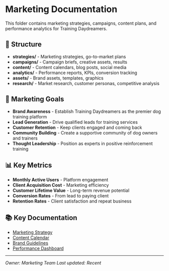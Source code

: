 # Marketing Documentation

This folder contains marketing strategies, campaigns, content plans, and performance analytics for Training Daydreamers.

## 📁 Structure

- **strategies/** - Marketing strategies, go-to-market plans
- **campaigns/** - Campaign briefs, creative assets, results
- **content/** - Content calendars, blog posts, social media
- **analytics/** - Performance reports, KPIs, conversion tracking
- **assets/** - Brand assets, templates, graphics
- **research/** - Market research, customer personas, competitive analysis

## 🎯 Marketing Goals

- **Brand Awareness** - Establish Training Daydreamers as the premier dog training platform
- **Lead Generation** - Drive qualified leads for training services
- **Customer Retention** - Keep clients engaged and coming back
- **Community Building** - Create a supportive community of dog owners and trainers
- **Thought Leadership** - Position as experts in positive reinforcement training

## 📊 Key Metrics

- **Monthly Active Users** - Platform engagement
- **Client Acquisition Cost** - Marketing efficiency
- **Customer Lifetime Value** - Long-term revenue potential
- **Conversion Rates** - From lead to paying client
- **Retention Rates** - Client satisfaction and repeat business

## 📚 Key Documentation

- [Marketing Strategy](./strategies/2024-marketing-plan.md)
- [Content Calendar](./content/quarterly-content-plan.md)
- [Brand Guidelines](./assets/brand-guidelines.md)
- [Performance Dashboard](./analytics/monthly-report.md)

---

*Owner: Marketing Team*
*Last updated: Recent*
